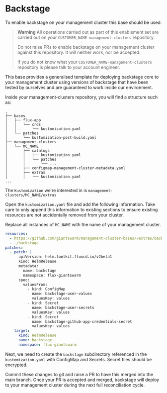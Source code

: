# Backstage

To enable backstage on your management cluster
this base should be used.

> **Warning** All operations carried out as part of this enablement set are
> carried out on your `CUSTOMER_NAME-management-clusters` repository.
>
> Do not raise PRs to enable backstage on your management cluster against this
> repository. It will neither work, nor be accepted.
>
> If you do not know what your `CUSTOMER_NAME-management-clusters` repository is
> please talk to your account engineer.

This base provides a generalised template for deploying backstage core to your
management cluster using versions of backstage that have been tested by
ourselves and are guaranteed to work inside our environment.

Inside your management-clusters repository, you will find a structure such as:

```nohighlight
.
├── bases
│   ├── flux-app
│   │   └── crds
│   │       └── kustomization.yaml
│   └── patches
│       └── kustomization-post-build.yaml
├── management-clusters
│   └── MC_NAME
│       ├── catalogs
│       │   ├── kustomization.yaml
│       │   └── patches
│       │       └── ...
│       ├── configmap-management-cluster-metadata.yaml
│       ├── extras
│       │   └── kustomization.yaml
...
```

The `Kustomization` we're interested in is `management-clusters/MC_NAME/extras`

Open the `kustomization.yaml` file and add the following information. Take care
to only append this information to existing sections to ensure existing resources
are not accidentally removed from your cluster.

Replace all instances of `MC_NAME` with the name of your management cluster.

```yaml
resources:
  - https://github.com/giantswarm/management-cluster-bases//extras/backstage/?ref=main
  - ./backstage
patches:
  - patch: |
      apiVersion: helm.toolkit.fluxcd.io/v2beta1
      kind: HelmRelease
      metadata:
        name: backstage
        namespace: flux-giantswarm
      spec:
        valuesFrom:
          - kind: ConfigMap
            name: backstage-user-values
            valuesKey: values
          - kind: Secret
            name: backstage-user-secrets
            valuesKey: values
          - kind: Secret
            name: backstage-github-app-credentials-secret
            valuesKey: values
    target:
      kind: HelmRelease
      name: backstage
      namespace: flux-giantswarm
```

Next, we need to create the `backstage` subdirectory referenced in the `kustomization.yaml`
with ConfigMap and Secrets. Secret files should be encrypted.

Commit these changes to git and raise a PR to have this merged into the main
branch. Once your PR is accepted and merged, backstage will deploy to your
management cluster during the next full reconciliation cycle.
